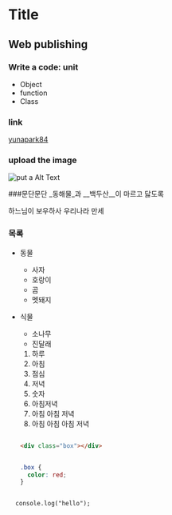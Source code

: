 # Title
## Web publishing

### Write a code: unit
- Object
- function
- Class

### link
[yunapark84](www.naver.com)

### upload the image
![put a Alt Text](http://www.designnas.co.kr)


###문단문단
_동해물_과 __백두산__이
마르고 닳도록

하느님이 보우하사
우리나라 만세

### 목록
- 동물 
  - 사자
  - 호랑이
  - 곰
  - 멧돼지
- 식물
  - 소나무
  - 진달래
  1. 하루
    1. 아침
    2. 점심
    3. 저녁
  2. 숫자
    1. 아침저녁
    1. 아침 아침 저녁
    1. 아침 아침 아침 저녁
  
  ```HTML
  
  <div class="box"></div>
  
  ```
  ``` CSS
  
  .box {
    color: red;
  }
  
  ```
``` JS
  
  console.log("hello");
  
```
